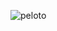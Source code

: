 ![peloto](https://github.com/RoboticsURJC-students/2019-phd-alberto-martin/blob/master/docs/logo.png)
